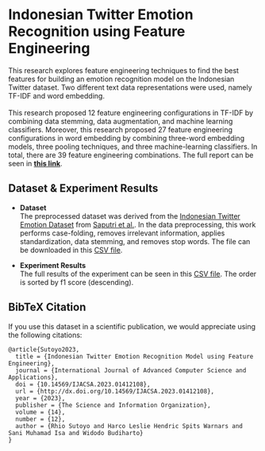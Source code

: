 # Indonesian Twitter Emotion Recognition using Feature Engineering
This research explores feature engineering techniques to find the best features for building an emotion recognition model on the Indonesian Twitter dataset. Two different text data representations were used, namely TF-IDF and word embedding.<br><br>
This research proposed 12 feature engineering configurations in TF-IDF by combining data stemming, data augmentation, and machine learning classifiers. Moreover, this research proposed 27 feature engineering configurations in word embedding by combining three-word embedding models, three pooling techniques, and three machine-learning classifiers. In total, there are 39 feature engineering combinations.
The full report can be seen in [**this link**](https://thesai.org/Downloads/Volume14No12/Paper_108-Indonesian_Twitter_Emotion_Recognition_Model.pdf).

## Dataset & Experiment Results

- **Dataset**<br>
The preprocessed dataset was derived from the [Indonesian Twitter Emotion Dataset](https://github.com/meisaputri21/Indonesian-Twitter-Emotion-Dataset) from [Saputri et al.](https://doi.org/10.1109/IALP.2018.8629262). In the data preprocessing, this work performs case-folding, removes irrelevant information, applies standardization, data stemming, and removes stop words. The file can be downloaded in this [CSV file](https://github.com/rhiosutoyo/emotion-recognition-model/blob/main/preprocessed-dataset.csv).

- **Experiment Results**<br>
The full results of the experiment can be seen in this [CSV file](https://github.com/rhiosutoyo/emotion-recognition-model/blob/main/full-experiment%20result.csv).
The order is sorted by f1 score (descending).

## BibTeX Citation

If you use this dataset in a scientific publication, we would appreciate using the following citations:

```
@article{Sutoyo2023,
  title = {Indonesian Twitter Emotion Recognition Model using Feature Engineering},
  journal = {International Journal of Advanced Computer Science and Applications},
  doi = {10.14569/IJACSA.2023.01412108},
  url = {http://dx.doi.org/10.14569/IJACSA.2023.01412108},
  year = {2023},
  publisher = {The Science and Information Organization},
  volume = {14},
  number = {12},
  author = {Rhio Sutoyo and Harco Leslie Hendric Spits Warnars and Sani Muhamad Isa and Widodo Budiharto}
}
```
